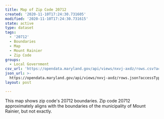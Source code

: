 ```yaml
---
title: Map of Zip Code 20712
created: '2020-11-10T17:24:30.731605'
modified: '2020-11-10T17:24:30.731615'
state: active
type: dataset
tags:
  - '20712'
  - Boundaries
  - Map
  - Mount Rainier
  - Zip Code
groups:
  - Local Government
csv_url: 'https://opendata.maryland.gov/api/views/nxvj-axdz/rows.csv?accessType=DOWNLOAD'
json_url: >-
  https://opendata.maryland.gov/api/views/nxvj-axdz/rows.json?accessType=DOWNLOAD
layout: post

---
```

This map shows zip code's 20712 boundaries. Zip code 20712 approximately aligns with the boundaries of the municipality of Mount Rainier, but not exactly.
